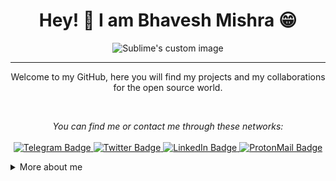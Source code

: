

### <h1 align="center" id="heading">Hey! 👋 I am Bhavesh Mishra 😁</h1>
<p align="center">
  <img src="https://user-images.githubusercontent.com/69065938/131658071-5a7a604a-6fb8-4a3c-b7e5-ea7f00eb8b66.gif" alt="Sublime's custom image"/>
</p>

---
<p align="center">
    Welcome to my GitHub, here you will find my projects and my collaborations for the open source world.
</p>

<br />
<p align="center">
    <i>You can find me or contact me through these networks:</i>
    <br/><br/>
    <a href="https://t.me/thefool76" target="_blank">
        <img src="https://img.shields.io/badge/-Telegram-2CA5E0?logo=telegram&style=for-the-badge&logoColor=white" alt="Telegram Badge" />
    </a>
    <a href="https://twitter.com/k5L07H" target="_blank">
        <img src="https://img.shields.io/badge/-Twitter-1DA1F2?logo=twitter&style=for-the-badge&logoColor=white" alt="Twitter Badge" />
    </a>
    <a href="https://www.linkedin.com/in/bhavesh-mishra-a6951221b/" target="_blank">
        <img src="https://img.shields.io/badge/-LinkedIn-0077B5?logo=linkedin&style=for-the-badge&logoColor=white" alt="LinkedIn Badge" />
    </a>
    <a href="mailto:thefool76@protonmail.com" target="_blank">
        <img src="https://img.shields.io/badge/-ProtonMail-8B89CC?logo=protonmail&style=for-the-badge&logoColor=white" alt="ProtonMail Badge" />
    </a>
</p>

<details>
    <summary>More about me</summary>
    <p>
        I'm a Computer Engineering student, extrovert and very observant. <br />
        I'm currently contributing to the open source & putting the knowledge acquired into practise. I also help the guys who are starting programming in the communities.
    </p>
    <ul>
        <li>🔭 I’m currently working on my web Development skills</li>
        <li>🎯 Contribute and create open source projects</li>
        <li>📚 I'm studying Python | Java | Algorithms | Dev Web | Cyber security</li>
        <li>💬 You can ask me questions, I like to help!</li>
        <li>⚡ Fun fact: Enjoy your life 😉 because <em>"One day you leave this 🌍 world behind so live the life you will remember"</em></li>
    </ul>
</details>








